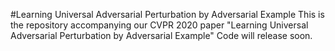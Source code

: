 #Learning Universal Adversarial Perturbation by Adversarial Example
This is the repository accompanying our CVPR 2020 paper "Learning Universal Adversarial Perturbation by Adversarial Example"
Code will release soon.
